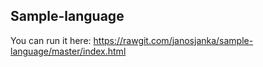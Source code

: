 ## Sample-language

You can run it here:
https://rawgit.com/janosjanka/sample-language/master/index.html

